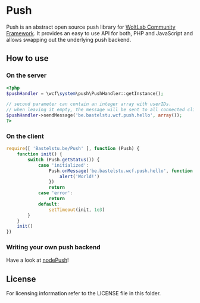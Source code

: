 # Push

Push is an abstract open source push library for [WoltLab Community Framework](http://github.com/WoltLab/WCF). It provides an easy to use API for both, PHP and JavaScript and allows swapping out the underlying push backend.

## How to use

### On the server
```php
<?php
$pushHandler = \wcf\system\push\PushHandler::getInstance();

// second parameter can contain an integer array with userIDs.
// when leaving it empty, the message will be sent to all connected clients.
$pushHandler->sendMessage('be.bastelstu.wcf.push.hello', array());
?>
```

### On the client
```javascript
require([ 'Bastelstu.be/Push' ], function (Push) {
	function init() {
		switch (Push.getStatus()) {
			case 'initialized':
				Push.onMessage('be.bastelstu.wcf.push.hello', function () {
					alert('World!')
				})
				return
			case 'error':
				return
			default:
				setTimeout(init, 1e3)
		}
	}
	init()
})
```

### Writing your own push backend

Have a look at [nodePush](http://github.com/wbbaddons/nodePush)!

License
-------

For licensing information refer to the LICENSE file in this folder.
